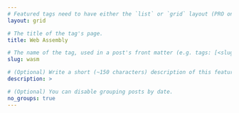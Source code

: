 ```yaml
---
# Featured tags need to have either the `list` or `grid` layout (PRO only).
layout: grid

# The title of the tag's page.
title: Web Assembly

# The name of the tag, used in a post's front matter (e.g. tags: [<slug>]).
slug: wasm

# (Optional) Write a short (~150 characters) description of this featured tag.
description: >

# (Optional) You can disable grouping posts by date.
no_groups: true
---
```

